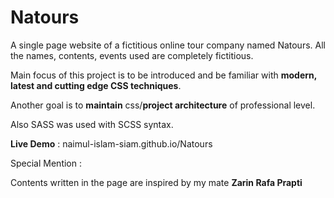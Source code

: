 # Natours
A single page website of a fictitious online tour company named Natours. All the names, contents, events used are completely fictitious.

Main focus of this project is to be introduced and be familiar with **modern, latest and cutting edge CSS techniques**. 

Another goal is to **maintain** css/**project architecture** of professional level.

Also SASS was used with SCSS syntax.

**Live Demo** : naimul-islam-siam.github.io/Natours 

Special Mention :

Contents written in the page are inspired by my mate **Zarin Rafa Prapti**

